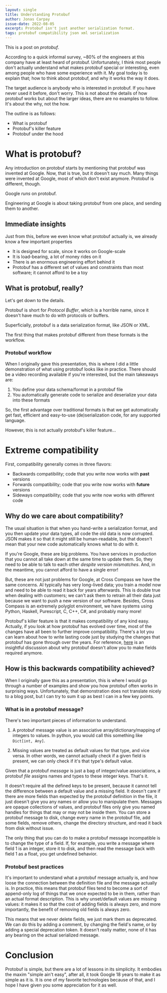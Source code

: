 ```yaml
---
layout: single
title: Understanding Protobuf
author: Jonas Carpay
issue-date: 2022-08-05
excerpt: Protobuf isn't just another serialization format.
tags: protobuf compatibility json xml serialization
---
```


This is a post on _protobuf_.

According to a quick informal survey, ~80% of the engineers at this company have at least heard of protobuf.
Unfortunately, I think most people don't actually understand what makes protobuf special or interesting, even among people who have some experience with it.
My goal today is to explain that; how to think about protobuf, and why it works the way it does.

The target audience is anybody who is interested in protobuf.
If you have never used it before, don't worry.
This is not about the details of how protobuf works but about the larger ideas, there are no examples to follow.
It's about the why, not the how.

The outline is as follows:

- What is protobuf
- Protobuf's killer feature
- Protobuf under the hood

# What is protobuf?

Any introduction on protobuf starts by mentioning that protobuf was invented at Google.
Now, that is true, but it doesn't say much.
Many things were invented at Google, most of which don't exist anymore.
Protobuf is different, though.

Google _runs_ on protobuf.

Engineering at Google is about taking protobuf from one place, and sending them to another.

## Immediate insights

Just from this, before we even know what protobuf actually is, we already know a few important properties

- It is designed for scale, since it works on Google-scale
- It is load-bearing, a lot of money rides on it
- There is an enormous engineering effort behind it
- Protobuf has a different set of values and constraints than most software; it cannot afford to be a toy

## What is protobuf, really?

Let's get down to the details.

Protobuf is short for _Protocol Buffer_, which is a horrible name, since it doesn't have much to do with protocols or buffers.

Superficially, protobuf is a data serialization format, like JSON or XML.

The first thing that makes protobuf different from these formats is the workflow.

### Protobuf workflow

When I originally gave this presentation, this is where I did a little demonstration of what using protobuf looks like in practice.
There should be a video recording available if you're interested, but the main takeaways are:

1. You define your data schema/format in a protobuf file
2. You automatically generate code to serialize and deserialize your data into these formats

So, the first advantage over traditional formats is that we get automatically get fast, efficient and easy-to-use (de)serialization code, for any supported language.

However, this is not actually protobuf's killer feature...

# Extreme compatibility

First, compatibility generally comes in three flavors:

- Backwards compatibility; code that you write now works with **past** versions
- Forwards compatibility; code that you write now works with **future** versions
- Sideways compatibility; code that you write now works with different code

## Why do we care about compatibility?

The usual situation is that when you hand-write a serialization format, and you then update your data types, all code the old data is now corrupted.
JSON makes it so that it might still be human-readable, but that doesn't mean that your new code automatically knows what to do with it.

If you're Google, these are big problems.
You have services in production that you cannot all take down at the same time to update them.
So, they need to be able to talk to each other _despite version mismatches_.
And, in the meantime, you cannot afford to have a single error!

But, these are not just problems for Google, at Cross Compass we have the same concerns.
AI typically has very long-lived data; you train a model now and need to be able to read it back for years afterwards.
This is double true when dealing with customers; we can't ask them to retrain all their data just because we want to push a new version of our software.
Besides, Cross Compass is an extremely polyglot environment, we have systems using Python, Haskell, Purescript, C, C++, C#, and probably many more!

Protobuf's killer feature is that it makes compatibility of any kind easy.
Actually, if you look at how protobuf has evolved over time, most of the changes have all been to further improve compatibility.
There's a lot you can learn about how to write lasting code just by studying the changes that protobuf has gone through over the years.
For reference, [here](https://capnproto.org/faq.html#how-do-i-make-a-field-required-like-in-protocol-buffers) is an insightful discussion about why protobuf doesn't allow you to make fields required anymore.

## How is this backwards compatibility achieved?

When I originally gave this as a presentation, this is where I would go through a number of examples and show you how protobuf often works in surprising ways.
Unfortunately, that demonstration does not translate nicely to a blog post, but I can try to sum it up as best I can in a few key points.

### What is in a protobuf message?

There's two important pieces of information to understand.

1. A protobuf message value is an associative array/dictionary/mapping of integers to values.
In python, you would call this something like `Dict[int, Any]`.

2. Missing values are treated as default values for that type, and vice versa.
In other words, we cannot actually check if a given field is present, we can only check if it's that type's default value.

Given that a protobuf _message_ is just a bag of integer/value associations, a protobuf _file_ assigns names and types to these integer keys.
That's it.

It doesn't require all the defined keys to be present, because it cannot tell the difference between a default value and a missing field.
It doesn't care if there are more fields than expected by the protobuf definition in the file, it just doesn't give you any names or allow you to manipulate them.
Messages are opaque collections of values, and protobuf files only give you named handles for things that may or may not be inside them.
You can store a protobuf message to disk, change every name in the protobuf file, add some fields, remove others, change the directory structure, and read it back from disk without issue.

The only thing that you can do to make a protobuf message incompatible is to change the type of a field.
If, for example, you write a message where field 1 is an integer, store it to disk, and then read the message back with field 1 as a float, you get undefined behavior.

### Protobuf best practices

It's important to understand what a protobuf message actually is, and how loose the connection between the definition file and the message actually is.
In practice, this means that protobuf files tend to become a sort of append-only log of things that we once expected to be in them, rather than an actual format description.
This is why unset/default values are missing values: it makes it so that the cost of adding fields is always zero, and more importantly, the benefit of removing old fields is always zero.

This means that we never delete fields, we just mark them as deprecated.
We can do this by adding a comment, by changing the field's name, or by adding a special deprecation token.
It doesn't really matter, none of it has any bearing on the actual serialized message.

# Conclusion

Protobuf is simple, but there are a lot of lessons in its simplicity.
It embodies the maxim "simple ain't easy", after all, it took Google 18 years to make it as simple as it is.
It is one of my favorite technologies because of that, and I hope I have given you some appreciation for it as well.

